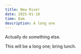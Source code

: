 ```yaml
---
title: New River
date: 2025-01-18
time: 8am
description: A long one
---
```


Actually do something else.

This will be a long one; bring lunch.
